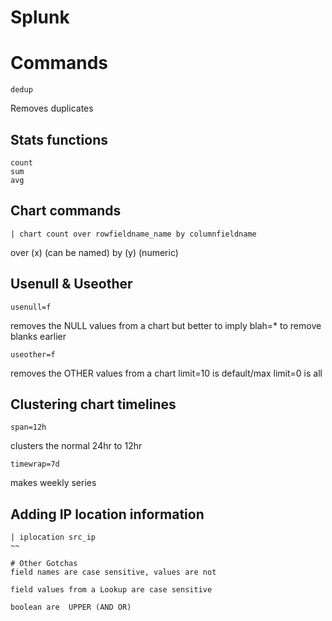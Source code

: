 # Splunk

# Commands
~~~
dedup
~~~
Removes duplicates

## Stats functions
~~~
count
sum
avg
~~~

## Chart commands
~~~
| chart count over rowfieldname_name by columnfieldname
~~~
over (x) (can be named)
by (y) (numeric)

## Usenull & Useother
~~~
usenull=f 
~~~
removes the NULL values from a chart
but better to imply blah=* to remove blanks earlier
~~~
useother=f  
~~~
removes the OTHER values from a chart
limit=10 is default/max limit=0 is all 

## Clustering chart timelines
~~~
span=12h
~~~
clusters the normal 24hr to 12hr

~~~
timewrap=7d
~~~
makes weekly series

## Adding IP location information
~~~
| iplocation src_ip
~~

# Other Gotchas
field names are case sensitive, values are not

field values from a Lookup are case sensitive

boolean are  UPPER (AND OR)
